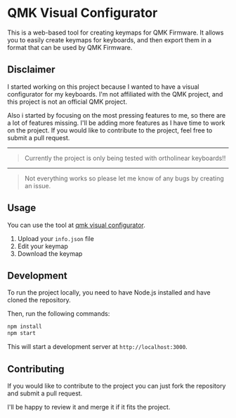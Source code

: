 # QMK Visual Configurator

This is a web-based tool for creating keymaps for QMK Firmware. It allows you to easily create keymaps for keyboards, and then export them in a format that can be used by QMK Firmware.

## Disclaimer

I started working on this project because I wanted to have a visual configurator for my keyboards. I'm not affiliated with the QMK project, and this project is not an official QMK project.

Also i started by focusing on the most pressing features to me, so there are a lot of features missing. I'll be adding more features as I have time to work on the project. If you would like to contribute to the project, feel free to submit a pull request.

---
> Currently the project is only being tested with ortholinear keyboards!!
---
> Not everything works so please let me know of any bugs by creating an issue.

## Usage

You can use the tool at [qmk visual configurator](https://qmk-visual-configurator.netlify.app/).

1. Upload your `info.json` file
2. Edit your keymap
3. Download the keymap

## Development

To run the project locally, you need to have Node.js installed and have cloned the repository.

Then, run the following commands:

```bash
npm install
npm start
```

This will start a development server at `http://localhost:3000`.

## Contributing

If you would like to contribute to the project you can just fork the repository and submit a pull request.

I'll be happy to review it and merge it if it fits the project.
